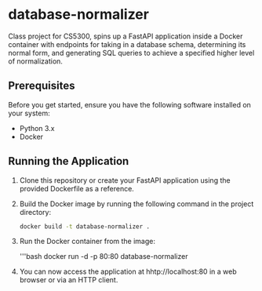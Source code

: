 # database-normalizer
Class project for CS5300, spins up a FastAPI application inside a Docker container with endpoints for taking in a database schema, determining its normal form, and generating SQL queries to achieve a specified higher level of normalization.

## Prerequisites

Before you get started, ensure you have the following software installed on your system:

- Python 3.x
- Docker

## Running the Application

1. Clone this repository or create your FastAPI application using the provided Dockerfile as a reference.

2. Build the Docker image by running the following command in the project directory:

   ```bash
   docker build -t database-normalizer .

3. Run the Docker container from the image:

   '''bash
   docker run -d -p 80:80 database-normalizer

4. You can now access the application at hhtp://localhost:80 in a web browser or via an HTTP client.